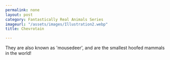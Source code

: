 ```yaml
---
permalink: none
layout: post
category: Fantastically Real Animals Series
imageurl: "/assets/images/Illustration2.webp"
title: Chevrotain

---
```


They are also known as 'mousedeer', and are the smallest hoofed mammals in the world!
